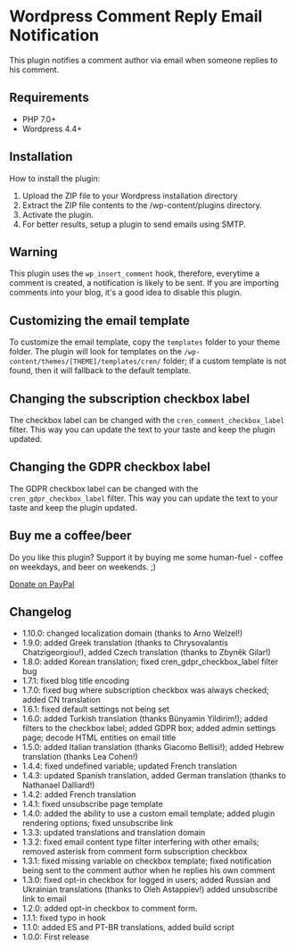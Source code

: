 # Wordpress Comment Reply Email Notification

This plugin notifies a comment author via email when someone replies to his comment.

## Requirements
* PHP 7.0+
* Wordpress 4.4+

## Installation

How to install the plugin:

1. Upload the ZIP file to your Wordpress installation directory
2. Extract the ZIP file contents to the /wp-content/plugins directory.
3. Activate the plugin.
4. For better results, setup a plugin to send emails using SMTP.

## Warning

This plugin uses the `wp_insert_comment` hook, therefore, everytime a comment is created, a notification is likely to be sent. If you are importing comments into your blog, it's a good idea to disable this plugin.

## Customizing the email template

To customize the email template, copy the `templates` folder to your theme folder. The plugin will look for templates on the `/wp-content/themes/[THEME]/templates/cren/` folder; if a custom template is not found, then it will fallback to the default template.

## Changing the subscription checkbox label

The checkbox label can be changed with the `cren_comment_checkbox_label` filter. This way you can update the text to your taste and keep the plugin updated.

## Changing the GDPR checkbox label

The GDPR checkbox label can be changed with the `cren_gdpr_checkbox_label` filter. This way you can update the text to your taste and keep the plugin updated.

## Buy me a coffee/beer

Do you like this plugin? Support it by buying me some human-fuel - coffee on weekdays, and beer on weekends. ;)

[Donate on PayPal](https://www.paypal.com/cgi-bin/webscr?cmd=_s-xclick&hosted_button_id=HG8SRFWT4XY58)


## Changelog
* 1.10.0: changed localization domain (thanks to Arno Welzel!)
* 1.9.0: added Greek translation (thanks to Chrysovalantis Chatzigeorgiou!), added Czech translation (thanks to Zbyněk Gilar!)
* 1.8.0: added Korean translation; fixed cren_gdpr_checkbox_label filter bug
* 1.7.1: fixed blog title encoding
* 1.7.0: fixed bug where subscription checkbox was always checked; added CN translation
* 1.6.1: fixed default settings not being set
* 1.6.0: added Turkish translation (thanks Bünyamin Yildirim!); added filters to the checkbox label; added GDPR box; added admin settings page; decode HTML entities on email title
* 1.5.0: added Italian translation (thanks Giacomo Bellisi!); added Hebrew translation (thanks Lea Cohen!)
* 1.4.4: fixed undefined variable; updated French translation
* 1.4.3: updated Spanish translation, added German translation  (thanks to Nathanael Dalliard!)
* 1.4.2: added French translation
* 1.4.1: fixed unsubscribe page template
* 1.4.0: added the ability to use a custom email template; added plugin rendering options; fixed unsubscribe link
* 1.3.3: updated translations and translation domain
* 1.3.2: fixed email content type filter interfering with other emails; removed asterisk from comment form subscription checkbox
* 1.3.1: fixed missing variable on checkbox template; fixed notification being sent to the comment author when he replies his own comment
* 1.3.0: fixed opt-in checkbox for logged in users; added Russian and Ukrainian translations (thanks to Oleh Astappiev!) added unsubscribe link to email
* 1.2.0: added opt-in checkbox to comment form.
* 1.1.1: fixed typo in hook
* 1.1.0: added ES and PT-BR translations, added build script
* 1.0.0: First release
